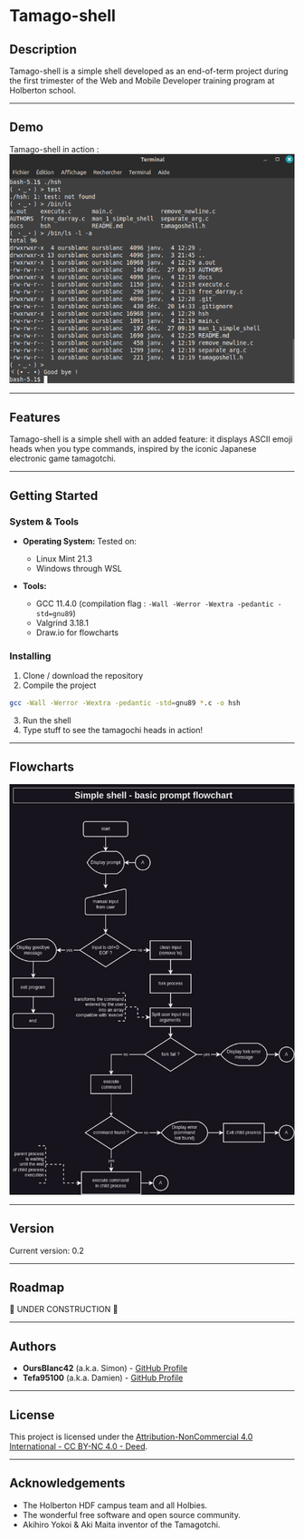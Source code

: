 # Tamago-shell

## Description

Tamago-shell is a simple shell developed as an end-of-term project during the first trimester of the Web and Mobile Developer training program at Holberton school.

---

## Demo
Tamago-shell in action :
![Tamago-shell Screenshot](docs/images/screenshot.png)


---

## Features

Tamago-shell is a simple shell with an added feature: it displays ASCII emoji heads when you type commands, inspired by the iconic Japanese electronic game tamagotchi.

---

## Getting Started

### System & Tools
- **Operating System:** Tested on:
    - Linux Mint 21.3
    - Windows through WSL

- **Tools:** 
    - GCC 11.4.0  (compilation flag : `-Wall -Werror -Wextra -pedantic -std=gnu89`)
    - Valgrind 3.18.1
    - Draw.io for flowcharts

### Installing
 1. Clone / download the repository
 2. Compile the project
```bash
gcc -Wall -Werror -Wextra -pedantic -std=gnu89 *.c -o hsh
```
3. Run the shell
4. Type stuff to see the tamagochi heads in action!


---

## Flowcharts
![Tamago-shell v0.1 Flowchart](docs/flowcharts/tamagoshell.jpg)

---

## Version
Current version: 0.2


---

## Roadmap
🚧 UNDER CONSTRUCTION 🚧

---

## Authors

- **OursBlanc42** (a.k.a. Simon) - [GitHub Profile](https://github.com/oursblanc42)
- **Tefa95100** (a.k.a. Damien) - [GitHub Profile](https://github.com/tefa95100)

---

## License
This project is licensed under the [Attribution-NonCommercial 4.0 International - CC BY-NC 4.0 - Deed](https://creativecommons.org/licenses/by-nc/4.0/).

---

## Acknowledgements
- The Holberton HDF campus team and all Holbies.
- The wonderful free software and open source community.
- Akihiro Yokoi & Aki Maita inventor of the Tamagotchi.




